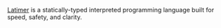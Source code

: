 [Latimer](https://www.latimer-lang.org) is a statically-typed interpreted programming language built for speed, safety, and clarity.
